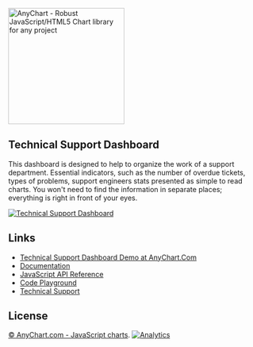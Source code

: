 [<img src="https://cdn.anychart.com/images/logo-transparent-segoe.png?2" width="234px" alt="AnyChart - Robust JavaScript/HTML5 Chart library for any project">](https://www.anychart.com)

## Technical Support Dashboard
This dashboard is designed to help to organize the work of a support department. Essential indicators, such as the number of overdue tickets, types of problems,  support engineers stats presented as simple to read charts. You won't need to find the information in separate places; everything is right in front of your eyes.  

[<img src="http://static.anychart.com/images/github/technical-support-dashboard.png" alt="Technical Support Dashboard">](https://www.anychart.com/solutions/technical-support-dashboard/)

## Links
* [Technical Support Dashboard Demo at AnyChart.Com]()
* [Documentation](https://docs.anychart.com)
* [JavaScript API Reference](https://api.anychart.com)
* [Code Playground](https://playground.anychart.com)
* [Technical Support](https://www.anychart.com/support)

## License
[© AnyChart.com - JavaScript charts](http://www.anychart.com). 
[![Analytics](https://ga-beacon.appspot.com/UA-228820-4/Solutions/Technical-Support-Dashboard?pixel&useReferer)](https://github.com/igrigorik/ga-beacon)
